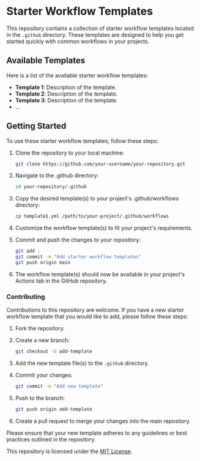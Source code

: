 # Starter Workflow Templates

This repository contains a collection of starter workflow templates located in the `.github` directory. These templates are designed to help you get started quickly with common workflows in your projects.

## Available Templates

Here is a list of the available starter workflow templates:

- **Template 1**: Description of the template.
- **Template 2**: Description of the template.
- **Template 3**: Description of the template.
- ...

## Getting Started

To use these starter workflow templates, follow these steps:

1. Clone the repository to your local machine:
   ```bash
   git clone https://github.com/your-username/your-repository.git
   
2. Navigate to the .github directory:
   ```bash
   cd your-repository/.github

3. Copy the desired template(s) to your project's .github/workflows directory:
   ```bash
   cp template1.yml /path/to/your-project/.github/workflows

4. Customize the workflow template(s) to fit your project's requirements.

5. Commit and push the changes to your repository:
    ```bash
    git add .
    git commit -m "Add starter workflow templates"
    git push origin main
6. The workflow template(s) should now be available in your project's Actions tab in the GitHub repository.

### Contributing

Contributions to this repository are welcome. If you have a new starter workflow template that you would like to add, please follow these steps:

1. Fork the repository.

2. Create a new branch:
   ```bash
   git checkout -b add-template

3. Add the new template file(s) to the `.github` directory.

4. Commit your changes:
   ```bash
   git commit -m "Add new template"

5. Push to the branch:
   ```bash
   git push origin add-template

6. Create a pull request to merge your changes into the main repository.

Please ensure that your new template adheres to any guidelines or best practices outlined in the repository.



This repository is licensed under the [MIT License](LICENSE).


